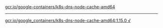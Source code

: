 [gcr.io/google-containers/k8s-dns-node-cache-amd64](https://hub.docker.com/r/sqeven/k8s-dns-node-cache-amd64/tags/) 

----
[gcr.io/google_containers/k8s-dns-node-cache-amd64:1.15.0 √](https://hub.docker.com/r/sqeven/k8s-dns-node-cache-amd64/tags/)

